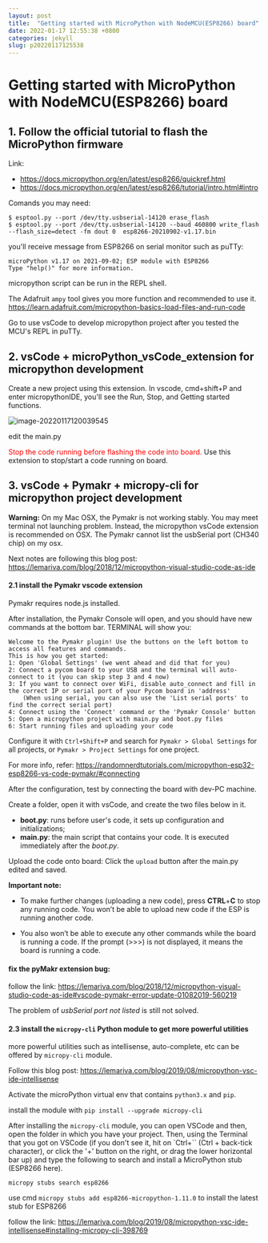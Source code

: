 ```yaml
---
layout: post
title:  "Getting started with MicroPython with NodeMCU(ESP8266) board"
date: 2022-01-17 12:55:38 +0800
categories: jekyll
slug: p20220117125538 
---
```

# Getting started with MicroPython with NodeMCU(ESP8266) board


## 1. Follow the official tutorial to flash the MicroPython firmware

Link: 

- https://docs.micropython.org/en/latest/esp8266/quickref.html
- https://docs.micropython.org/en/latest/esp8266/tutorial/intro.html#intro

Comands you may need:

```
$ esptool.py --port /dev/tty.usbserial-14120 erase_flash
$ esptool.py --port /dev/tty.usbserial-14120 --baud 460800 write_flash --flash_size=detect -fm dout 0  esp8266-20210902-v1.17.bin
```

you'll receive message from ESP8266 on serial monitor such as puTTy:

```
microPython v1.17 on 2021-09-02; ESP module with ESP8266
Type "help()" for more information.
```

micropython script can be run in the REPL shell.

The Adafruit `ampy` tool gives you more function and recommended to use it. https://learn.adafruit.com/micropython-basics-load-files-and-run-code

Go to use vsCode to develop micropython project after you tested the MCU's REPL in puTTy.



## 2. vsCode + microPython_vsCode_extension for micropython development

Create a new project using this extension. In vscode, cmd+shift+P and enter micropythonIDE, you'll see the Run, Stop, and Getting started functions. 

![image-20220117120039545](/assets/images/image-20220117120039545.png)

edit the main.py

<span style="color:red">Stop the code running before flashing the code into board. </span> Use this extension to stop/start a code running on board.



## 3. vsCode + Pymakr + micropy-cli for micropython project development

**Warning:** On my Mac OSX, the Pymakr is not working stably. You may meet terminal not launching problem. Instead, the micropython vsCode extension is recommended on OSX. The Pymakr cannot list the usbSerial port (CH340 chip) on my osx. 

Next notes are following this blog post: https://lemariva.com/blog/2018/12/micropython-visual-studio-code-as-ide

#### 2.1 install the Pymakr vscode extension 

Pymakr requires node.js installed.

After installation, the Pymakr Console will open, and you should have new commands at the bottom bar. TERMINAL will show you:

 ```
Welcome to the Pymakr plugin! Use the buttons on the left bottom to access all features and commands.
This is how you get started:
 1: Open 'Global Settings' (we went ahead and did that for you)
 2: Connect a pycom board to your USB and the terminal will auto-connect to it (you can skip step 3 and 4 now)
 3: If you want to connect over WiFi, disable auto_connect and fill in the correct IP or serial port of your Pycom board in 'address'
     (When using serial, you can also use the 'List serial ports' to find the correct serial port)
 4: Connect using the 'Connect' command or the 'Pymakr Console' button
 5: Open a micropython project with main.py and boot.py files
 6: Start running files and uploading your code 

 ```


Configure it with  `Ctrl+Shift+P` and search for `Pymakr > Global Settings` for all projects, or `Pymakr > Project Settings` for one project.

For more info, refer: https://randomnerdtutorials.com/micropython-esp32-esp8266-vs-code-pymakr/#connecting

After the configuration, test by connecting the board with dev-PC machine.

Create a folder, open it with vsCode, and create the two files below in it.

- **boot.py**: runs before user's code, it sets up configuration and initializations;
- **main.py**: the main script that contains your code. It is executed immediately after the *boot.py*.

Upload the code onto board: Click the `upload` button after the main.py edited and saved.

**Important note:** 

- To make further changes (uploading a new code), press **CTRL**+**C** to stop any running code. You won’t be able to upload new code if the ESP is running another code. 

- You also won’t be able to execute any other commands while the board is running a code. If the prompt (>>>) is not displayed, it means the board is running a code. 



#### fix the pyMakr extension bug:

follow the link: https://lemariva.com/blog/2018/12/micropython-visual-studio-code-as-ide#vscode-pymakr-error-update-01082019-560219

The problem of *usbSerial port not listed* is still not solved.



#### 2.3 install the  `micropy-cli` Python module to get more powerful utilities

more powerful utilities such as intellisense, auto-complete, etc can be offered by `micropy-cli` module.

Follow this blog post: https://lemariva.com/blog/2019/08/micropython-vsc-ide-intellisense

Activate the microPython virtual env that contains `python3.x` and `pip`.

install the module with `pip install --upgrade micropy-cli`

After installing the `micropy-cli` module, you can open VSCode and then, open the folder in which you have your project. Then, using the Terminal that you got on VSCode (if you don't see it, hit on `Ctrl+\`` (Ctrl + back-tick character), or click the '+' button on the right, or drag the lower horizontal bar up) and type the following to search and install a MicroPython stub (ESP8266 here).

```
micropy stubs search esp8266
```

use cmd `micropy stubs add esp8266-micropython-1.11.0` to install the latest stub for ESP8266

 follow the link: https://lemariva.com/blog/2019/08/micropython-vsc-ide-intellisense#installing-micropy-cli-398769






